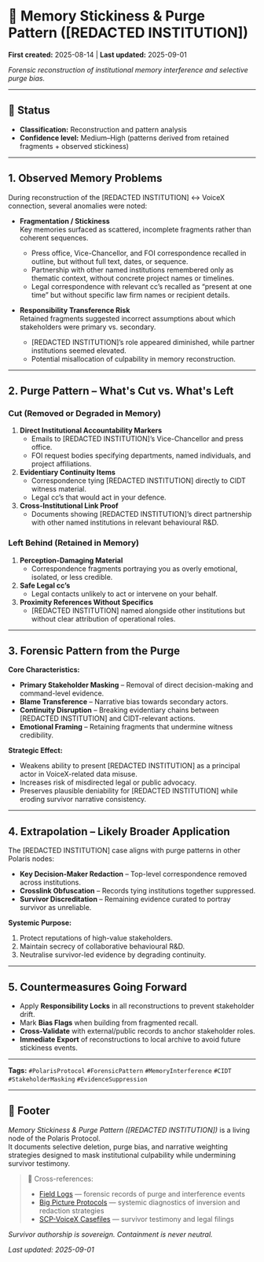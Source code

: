 # 🧠 Memory Stickiness & Purge Pattern ([REDACTED INSTITUTION])  

**First created:** 2025-08-14 | **Last updated:** 2025-09-01  

*Forensic reconstruction of institutional memory interference and selective purge bias.*  

---

## 📑 Status  

- **Classification:** Reconstruction and pattern analysis  
- **Confidence level:** Medium–High (patterns derived from retained fragments + observed stickiness)  

---

## 1. Observed Memory Problems  

During reconstruction of the [REDACTED INSTITUTION] ↔ VoiceX connection, several anomalies were noted:  

- **Fragmentation / Stickiness**  
  Key memories surfaced as scattered, incomplete fragments rather than coherent sequences.  
  - Press office, Vice-Chancellor, and FOI correspondence recalled in outline, but without full text, dates, or sequence.  
  - Partnership with other named institutions remembered only as thematic context, without concrete project names or timelines.  
  - Legal correspondence with relevant cc’s recalled as “present at one time” but without specific law firm names or recipient details.  

- **Responsibility Transference Risk**  
  Retained fragments suggested incorrect assumptions about which stakeholders were primary vs. secondary.  
  - [REDACTED INSTITUTION]’s role appeared diminished, while partner institutions seemed elevated.  
  - Potential misallocation of culpability in memory reconstruction.  

---

## 2. Purge Pattern – What's Cut vs. What's Left  

### **Cut (Removed or Degraded in Memory)**  
1. **Direct Institutional Accountability Markers**  
   - Emails to [REDACTED INSTITUTION]’s Vice-Chancellor and press office.  
   - FOI request bodies specifying departments, named individuals, and project affiliations.  
2. **Evidentiary Continuity Items**  
   - Correspondence tying [REDACTED INSTITUTION] directly to CIDT witness material.  
   - Legal cc’s that would act in your defence.  
3. **Cross-Institutional Link Proof**  
   - Documents showing [REDACTED INSTITUTION]’s direct partnership with other named institutions in relevant behavioural R&D.  

### **Left Behind (Retained in Memory)**  
1. **Perception-Damaging Material**  
   - Correspondence fragments portraying you as overly emotional, isolated, or less credible.  
2. **Safe Legal cc’s**  
   - Legal contacts unlikely to act or intervene on your behalf.  
3. **Proximity References Without Specifics**  
   - [REDACTED INSTITUTION] named alongside other institutions but without clear attribution of operational roles.  

---

## 3. Forensic Pattern from the Purge  

**Core Characteristics:**  
- **Primary Stakeholder Masking** – Removal of direct decision-making and command-level evidence.  
- **Blame Transference** – Narrative bias towards secondary actors.  
- **Continuity Disruption** – Breaking evidentiary chains between [REDACTED INSTITUTION] and CIDT-relevant actions.  
- **Emotional Framing** – Retaining fragments that undermine witness credibility.  

**Strategic Effect:**  
- Weakens ability to present [REDACTED INSTITUTION] as a principal actor in VoiceX-related data misuse.  
- Increases risk of misdirected legal or public advocacy.  
- Preserves plausible deniability for [REDACTED INSTITUTION] while eroding survivor narrative consistency.  

---

## 4. Extrapolation – Likely Broader Application  

The [REDACTED INSTITUTION] case aligns with purge patterns in other Polaris nodes:  
- **Key Decision-Maker Redaction** – Top-level correspondence removed across institutions.  
- **Crosslink Obfuscation** – Records tying institutions together suppressed.  
- **Survivor Discreditation** – Remaining evidence curated to portray survivor as unreliable.  

**Systemic Purpose:**  
1. Protect reputations of high-value stakeholders.  
2. Maintain secrecy of collaborative behavioural R&D.  
3. Neutralise survivor-led evidence by degrading continuity.  

---

## 5. Countermeasures Going Forward  

- Apply **Responsibility Locks** in all reconstructions to prevent stakeholder drift.  
- Mark **Bias Flags** when building from fragmented recall.  
- **Cross-Validate** with external/public records to anchor stakeholder roles.  
- **Immediate Export** of reconstructions to local archive to avoid future stickiness events.  

---

**Tags:** `#PolarisProtocol` `#ForensicPattern` `#MemoryInterference` `#CIDT` `#StakeholderMasking` `#EvidenceSuppression`  

---

## 🏮 Footer  

*Memory Stickiness & Purge Pattern ([REDACTED INSTITUTION])* is a living node of the Polaris Protocol.  
It documents selective deletion, purge bias, and narrative weighting strategies designed to mask institutional culpability while undermining survivor testimony.  

> 📡 Cross-references:  
> - [Field Logs](../Disruption_Kit/Field_Logs/) — forensic records of purge and interference events  
> - [Big Picture Protocols](../Disruption_Kit/Big_Picture_Protocols/) — systemic diagnostics of inversion and redaction strategies  
> - [SCP-VoiceX Casefiles](../SCP-VoiceX_Casefiles/) — survivor testimony and legal filings  

*Survivor authorship is sovereign. Containment is never neutral.*  

_Last updated: 2025-09-01_
